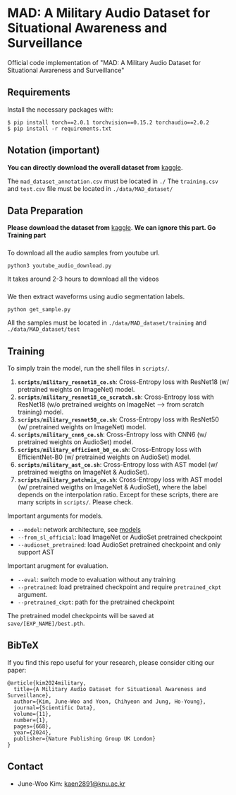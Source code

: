 # MAD: A Military Audio Dataset for Situational Awareness and Surveillance
Official code implementation of "MAD: A Military Audio Dataset for Situational Awareness and Surveillance"

## Requirements
Install the necessary packages with: 
```
$ pip install torch==2.0.1 torchvision==0.15.2 torchaudio==2.0.2
$ pip install -r requirements.txt
```

## Notation (important)
**You can directly download the overall dataset from** [kaggle](https://www.kaggle.com/datasets/junewookim/mad-dataset-military-audio-dataset).

The `mad_dataset_annotation.csv` must be located in `./`
The `training.csv` and `test.csv` file must be located in `./data/MAD_dataset/`


## Data Preparation 
**Please download the dataset from** [kaggle](https://www.kaggle.com/datasets/junewookim/mad-dataset-military-audio-dataset). **We can ignore this part. Go Training part**

###
To download all the audio samples from youtube url.

```
python3 youtube_audio_download.py
```
It takes around 2-3 hours to download all the videos

###
We then extract waveforms using audio segmentation labels.
```
python get_sample.py
```
All the samples must be located in `./data/MAD_dataset/training` and `./data/MAD_dataset/test`


## Training 
To simply train the model, run the shell files in `scripts/`.    
1. **`scripts/military_resnet18_ce.sh`**: Cross-Entropy loss with ResNet18 (w/ pretrained weights on ImageNet) model.
2. **`scripts/military_resnet18_ce_scratch.sh`**: Cross-Entropy loss with ResNet18 (w/o pretrained weights on ImageNet --> from scratch training) model.
3. **`scripts/military_resnet50_ce.sh`**: Cross-Entropy loss with ResNet50 (w/ pretrained weights on ImageNet) model.
4. **`scripts/military_cnn6_ce.sh`**: Cross-Entropy loss with CNN6 (w/ pretrained weights on AudioSet) model.
5. **`scripts/military_efficient_b0_ce.sh`**: Cross-Entropy loss with EfficientNet-B0 (w/ pretrained weights on AudioSet) model.
6. **`scripts/military_ast_ce.sh`**: Cross-Entropy loss with AST model (w/ pretrained weigths on ImageNet & AudioSet).
7. **`scripts/military_patchmix_ce.sh`**: Cross-Entropy loss with AST model (w/ pretrained weigths on ImageNet & AudioSet), where the label depends on the interpolation ratio.
Except for these scripts, there are many scripts in `scripts/`. Please check.

Important arguments for models.
- `--model`: network architecture, see [models](models/)
- `--from_sl_official`: load ImageNet or AudioSet pretrained checkpoint
- `--audioset_pretrained`: load AudioSet pretrained checkpoint and only support AST

Important arugment for evaluation.
- `--eval`: switch mode to evaluation without any training
- `--pretrained`: load pretrained checkpoint and require `pretrained_ckpt` argument.
- `--pretrained_ckpt`: path for the pretrained checkpoint

The pretrained model checkpoints will be saved at `save/[EXP_NAME]/best.pth`.     

## BibTeX
If you find this repo useful for your research, please consider citing our paper:

```
@article{kim2024military,
  title={A Military Audio Dataset for Situational Awareness and Surveillance},
  author={Kim, June-Woo and Yoon, Chihyeon and Jung, Ho-Young},
  journal={Scientific Data},
  volume={11},
  number={1},
  pages={668},
  year={2024},
  publisher={Nature Publishing Group UK London}
}
```

## Contact
- June-Woo Kim: kaen2891@knu.ac.kr
